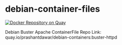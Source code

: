 # debian-container-files
[![Docker Repository on Quay](https://quay.io/repository/prashantdawar/debian-containers/status "Docker Repository on Quay")](https://quay.io/repository/prashantdawar/debian-containers)

Debian Buster Apache ContainerFile
Repo Link: quay.io/prashantdawar/debian-containers:buster-httpd